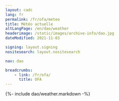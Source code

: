 ```yaml
---
layout: cadc
lang: fr
permalink: /fr/ofa/meteo
title: Météo actuelle
altLangPage: /en/dao/weather
headerimage: /static/images/archive-info/dao.jpg
dateModified: 2021-11-03

signing: layout.signing
nositesearch: layout.nositesearch

nav: dao

breadcrumbs:
    - link: /fr/ofa/
      title: OFA
---
```


{%- include dao/weather.markdown -%}